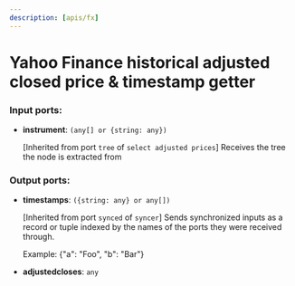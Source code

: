 ```yaml
---
description: [apis/fx]
---
```


# Yahoo Finance historical adjusted closed price & timestamp getter

### Input ports:

* __instrument__: ` (any[] or {string: any}) `

    [Inherited from port `tree` of `select adjusted prices`] 
    Receives the tree the node is extracted from

### Output ports:

* __timestamps__: ` ({string: any} or any[]) `

    [Inherited from port `synced` of `syncer`] 
    Sends synchronized inputs as a record or tuple indexed by the names of the ports they were received through.
    
    Example:
    {"a": "Foo", "b": "Bar"}


* __adjustedcloses__: ` any `

